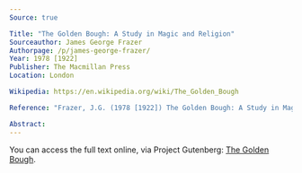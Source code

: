 ```yaml
---
Source: true

Title: "The Golden Bough: A Study in Magic and Religion"
Sourceauthor: James George Frazer
Authorpage: /p/james-george-frazer/
Year: 1978 [1922]
Publisher: The Macmillan Press
Location: London

Wikipedia: https://en.wikipedia.org/wiki/The_Golden_Bough

Reference: "Frazer, J.G. (1978 [1922]) The Golden Bough: A Study in Magic and Religion, London, The Macmillan Press."

Abstract: 
---
```


You can access the full text online, via Project Gutenberg: [The Golden Bough](http://www.gutenberg.org/ebooks/3623).
